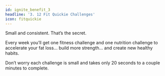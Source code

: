 ```yaml
---
id: ignite_benefit_3
headline: '3. 12 Fit Quickie Challenges'
icon: fitquickie
---
```


Small and consistent. That’s the secret.

Every week you’ll get one fitness challenge and one nutrition challenge to accelerate your fat loss… build more strength… and create new healthy habits.

Don’t worry each challenge is small and takes only 20 seconds to a couple minutes to complete.
